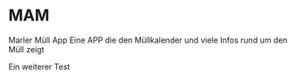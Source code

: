 # MAM
Marler Müll App Eine APP die den Müllkalender und viele Infos rund um den Müll zeigt

Ein weiterer Test 